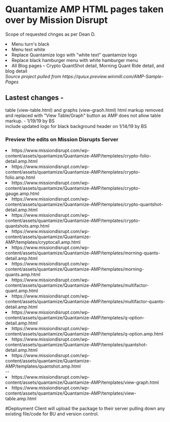 # Quantamize AMP HTML pages taken over by Mission Disrupt
Scope of requested chnges as per Dean D.
<li> Menu turn's black </li>
<li> Menu text white </li>
<li> Replace Quantamize logo with "white text" quantamize logo </li>
<li> Replace black hamburger menu with white hamburger menu </li>
<li> All Blog pages – Crypto QuantShot detail, Morning Quant Ride detail, and blog detail </li>
<i>Source project pulled from https://quiux.preview.winmill.com/AMP-Sample-Pages</i>

## Lastest changes -
table (view-table.html) and graphs (view-graoh.html) html markup removed and replaced with "View Table/Graph" button as AMP does not allow table markup. - 1/19/19 by BS<br>
include updated logo for black background header on 1/14/19 by BS

### Preview the edits on Mission Disrupts Server
<li>https://www.missiondisrupt.com/wp-content/assets/quantamize/Quantamize-AMP/templates/crypto-folio-detail.amp.html</li>
<li>https://www.missiondisrupt.com/wp-content/assets/quantamize/Quantamize-AMP/templates/crypto-folio.amp.html</li>
<li>https://www.missiondisrupt.com/wp-content/assets/quantamize/Quantamize-AMP/templates/crypto-gauge.amp.html</li>
<li>https://www.missiondisrupt.com/wp-content/assets/quantamize/Quantamize-AMP/templates/crypto-quantshot-detail.amp.html</li>
<li>https://www.missiondisrupt.com/wp-content/assets/quantamize/Quantamize-AMP/templates/crypto-quantshots.amp.html</li>
<li>https://www.missiondisrupt.com/wp-content/assets/quantamize/Quantamize-AMP/templates/cryptocall.amp.html</li>
<li>https://www.missiondisrupt.com/wp-content/assets/quantamize/Quantamize-AMP/templates/morning-quants-detail.amp.html</li>
<li>https://www.missiondisrupt.com/wp-content/assets/quantamize/Quantamize-AMP/templates/morning-quants.amp.html</li>
<li>https://www.missiondisrupt.com/wp-content/assets/quantamize/Quantamize-AMP/templates/multifactor-quant.amp.html</li>
<li>https://www.missiondisrupt.com/wp-content/assets/quantamize/Quantamize-AMP/templates/multifactor-quants-detail.amp.html</li>
<li>https://www.missiondisrupt.com/wp-content/assets/quantamize/Quantamize-AMP/templates/q-option-detail.amp.html</li>
<li>https://www.missiondisrupt.com/wp-content/assets/quantamize/Quantamize-AMP/templates/q-option.amp.html</li>
<li>https://www.missiondisrupt.com/wp-content/assets/quantamize/Quantamize-AMP/templates/quantshot-detail.amp.html</li>
<li>https://www.missiondisrupt.com/wp-content/assets/quantamize/Quantamize-AMP/templates/quantshot.amp.html</li>
--
<li>https://www.missiondisrupt.com/wp-content/assets/quantamize/Quantamize-AMP/templates/view-graph.html</li>
<li>https://www.missiondisrupt.com/wp-content/assets/quantamize/Quantamize-AMP/templates/view-table.amp.html</li>


#Deployment
Client will upload the package to their server pulling down any existing file/code for BU and version control.  
